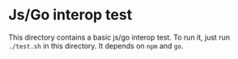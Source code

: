 # Js/Go interop test

This directory contains a basic js/go interop test. To run it, just run
`./test.sh` in this directory. It depends on `npm` and `go`.

